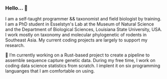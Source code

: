 ### Hello... 👋

<!--
**hhandika/hhandika** is a ✨ _special_ ✨ repository because its `README.md` (this file) appears on your GitHub profile.

Here are some ideas to get you started:

- 🔭 I’m currently working on ...
- 🌱 I’m currently learning ...
- 👯 I’m looking to collaborate on ...
- 🤔 I’m looking for help with ...
- 💬 Ask me about ...
- 📫 How to reach me: ...
- 😄 Pronouns: ...
- ⚡ Fun fact: ...
-->
I am a self-taught programmer && taxonomist and field biologist by training. I am a PhD student in Esselstyn's Lab at the Museum of Natural Science and the Department of Biological Sciences, Louisiana State University, USA. I work mostly on taxonomy and molecular phylogenetic of rodents in Southeast Asia. My current coding projects are largely to support my research.

🔭 I’m currently working on a Rust-based project to create a pipeline to assemble sequence capture genetic data. During my free time, I work on coding data science statistics from scratch. I implent it on six programming languanges that I am comfortable on using.
